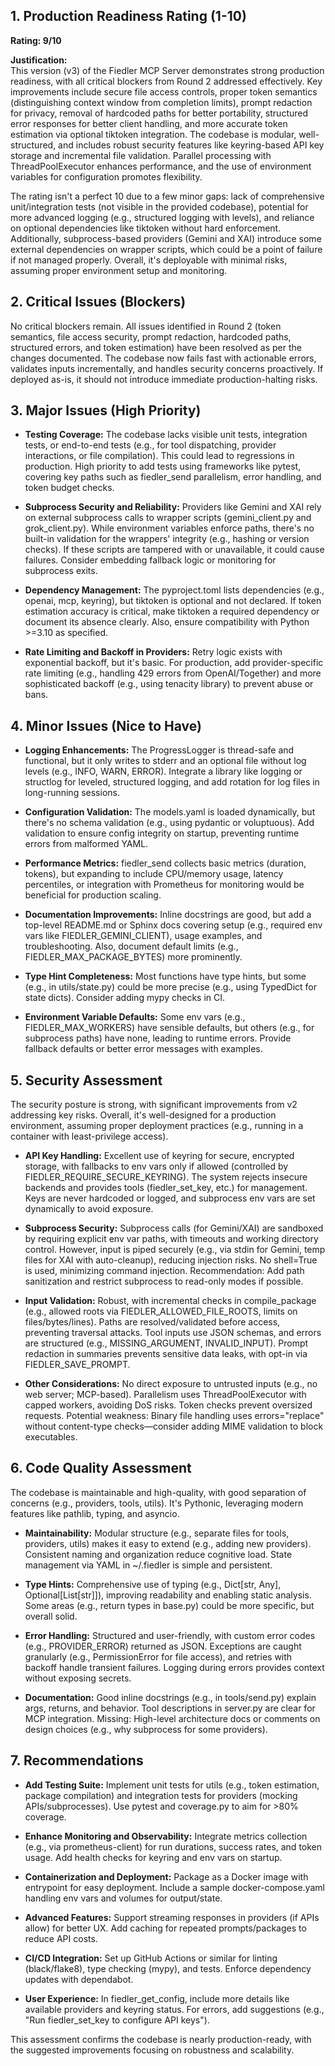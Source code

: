 ## 1. Production Readiness Rating (1-10)
**Rating: 9/10**

**Justification:**  
This version (v3) of the Fiedler MCP Server demonstrates strong production readiness, with all critical blockers from Round 2 addressed effectively. Key improvements include secure file access controls, proper token semantics (distinguishing context window from completion limits), prompt redaction for privacy, removal of hardcoded paths for better portability, structured error responses for better client handling, and more accurate token estimation via optional tiktoken integration. The codebase is modular, well-structured, and includes robust security features like keyring-based API key storage and incremental file validation. Parallel processing with ThreadPoolExecutor enhances performance, and the use of environment variables for configuration promotes flexibility.

The rating isn't a perfect 10 due to a few minor gaps: lack of comprehensive unit/integration tests (not visible in the provided codebase), potential for more advanced logging (e.g., structured logging with levels), and reliance on optional dependencies like tiktoken without hard enforcement. Additionally, subprocess-based providers (Gemini and XAI) introduce some external dependencies on wrapper scripts, which could be a point of failure if not managed properly. Overall, it's deployable with minimal risks, assuming proper environment setup and monitoring.

## 2. Critical Issues (Blockers)
No critical blockers remain. All issues identified in Round 2 (token semantics, file access security, prompt redaction, hardcoded paths, structured errors, and token estimation) have been resolved as per the changes documented. The codebase now fails fast with actionable errors, validates inputs incrementally, and handles security concerns proactively. If deployed as-is, it should not introduce immediate production-halting risks.

## 3. Major Issues (High Priority)
- **Testing Coverage:** The codebase lacks visible unit tests, integration tests, or end-to-end tests (e.g., for tool dispatching, provider interactions, or file compilation). This could lead to regressions in production. High priority to add tests using frameworks like pytest, covering key paths such as fiedler_send parallelism, error handling, and token budget checks.
  
- **Subprocess Security and Reliability:** Providers like Gemini and XAI rely on external subprocess calls to wrapper scripts (gemini_client.py and grok_client.py). While environment variables enforce paths, there's no built-in validation for the wrappers' integrity (e.g., hashing or version checks). If these scripts are tampered with or unavailable, it could cause failures. Consider embedding fallback logic or monitoring for subprocess exits.

- **Dependency Management:** The pyproject.toml lists dependencies (e.g., openai, mcp, keyring), but tiktoken is optional and not declared. If token estimation accuracy is critical, make tiktoken a required dependency or document its absence clearly. Also, ensure compatibility with Python >=3.10 as specified.

- **Rate Limiting and Backoff in Providers:** Retry logic exists with exponential backoff, but it's basic. For production, add provider-specific rate limiting (e.g., handling 429 errors from OpenAI/Together) and more sophisticated backoff (e.g., using tenacity library) to prevent abuse or bans.

## 4. Minor Issues (Nice to Have)
- **Logging Enhancements:** The ProgressLogger is thread-safe and functional, but it only writes to stderr and an optional file without log levels (e.g., INFO, WARN, ERROR). Integrate a library like logging or structlog for leveled, structured logging, and add rotation for log files in long-running sessions.

- **Configuration Validation:** The models.yaml is loaded dynamically, but there's no schema validation (e.g., using pydantic or voluptuous). Add validation to ensure config integrity on startup, preventing runtime errors from malformed YAML.

- **Performance Metrics:** fiedler_send collects basic metrics (duration, tokens), but expanding to include CPU/memory usage, latency percentiles, or integration with Prometheus for monitoring would be beneficial for production scaling.

- **Documentation Improvements:** Inline docstrings are good, but add a top-level README.md or Sphinx docs covering setup (e.g., required env vars like FIEDLER_GEMINI_CLIENT), usage examples, and troubleshooting. Also, document default limits (e.g., FIEDLER_MAX_PACKAGE_BYTES) more prominently.

- **Type Hint Completeness:** Most functions have type hints, but some (e.g., in utils/state.py) could be more precise (e.g., using TypedDict for state dicts). Consider adding mypy checks in CI.

- **Environment Variable Defaults:** Some env vars (e.g., FIEDLER_MAX_WORKERS) have sensible defaults, but others (e.g., for subprocess paths) have none, leading to runtime errors. Provide fallback defaults or better error messages with examples.

## 5. Security Assessment
The security posture is strong, with significant improvements from v2 addressing key risks. Overall, it's well-designed for a production environment, assuming proper deployment practices (e.g., running in a container with least-privilege access).

- **API Key Handling:** Excellent use of keyring for secure, encrypted storage, with fallbacks to env vars only if allowed (controlled by FIEDLER_REQUIRE_SECURE_KEYRING). The system rejects insecure backends and provides tools (fiedler_set_key, etc.) for management. Keys are never hardcoded or logged, and subprocess env vars are set dynamically to avoid exposure.

- **Subprocess Security:** Subprocess calls (for Gemini/XAI) are sandboxed by requiring explicit env var paths, with timeouts and working directory control. However, input is piped securely (e.g., via stdin for Gemini, temp files for XAI with auto-cleanup), reducing injection risks. No shell=True is used, minimizing command injection. Recommendation: Add path sanitization and restrict subprocess to read-only modes if possible.

- **Input Validation:** Robust, with incremental checks in compile_package (e.g., allowed roots via FIEDLER_ALLOWED_FILE_ROOTS, limits on files/bytes/lines). Paths are resolved/validated before access, preventing traversal attacks. Tool inputs use JSON schemas, and errors are structured (e.g., MISSING_ARGUMENT, INVALID_INPUT). Prompt redaction in summaries prevents sensitive data leaks, with opt-in via FIEDLER_SAVE_PROMPT.

- **Other Considerations:** No direct exposure to untrusted inputs (e.g., no web server; MCP-based). Parallelism uses ThreadPoolExecutor with capped workers, avoiding DoS risks. Token checks prevent oversized requests. Potential weakness: Binary file handling uses errors="replace" without content-type checks—consider adding MIME validation to block executables.

## 6. Code Quality Assessment
The codebase is maintainable and high-quality, with good separation of concerns (e.g., providers, tools, utils). It's Pythonic, leveraging modern features like pathlib, typing, and asyncio.

- **Maintainability:** Modular structure (e.g., separate files for tools, providers, utils) makes it easy to extend (e.g., adding new providers). Consistent naming and organization reduce cognitive load. State management via YAML in ~/.fiedler is simple and persistent.

- **Type Hints:** Comprehensive use of typing (e.g., Dict[str, Any], Optional[List[str]]), improving readability and enabling static analysis. Some areas (e.g., return types in base.py) could be more specific, but overall solid.

- **Error Handling:** Structured and user-friendly, with custom error codes (e.g., PROVIDER_ERROR) returned as JSON. Exceptions are caught granularly (e.g., PermissionError for file access), and retries with backoff handle transient failures. Logging during errors provides context without exposing secrets.

- **Documentation:** Good inline docstrings (e.g., in tools/send.py) explain args, returns, and behavior. Tool descriptions in server.py are clear for MCP integration. Missing: High-level architecture docs or comments on design choices (e.g., why subprocess for some providers).

## 7. Recommendations
- **Add Testing Suite:** Implement unit tests for utils (e.g., token estimation, package compilation) and integration tests for providers (mocking APIs/subprocesses). Use pytest and coverage.py to aim for >80% coverage.

- **Enhance Monitoring and Observability:** Integrate metrics collection (e.g., via prometheus-client) for run durations, success rates, and token usage. Add health checks for keyring and env vars on startup.

- **Containerization and Deployment:** Package as a Docker image with entrypoint for easy deployment. Include a sample docker-compose.yaml handling env vars and volumes for output/state.

- **Advanced Features:** Support streaming responses in providers (if APIs allow) for better UX. Add caching for repeated prompts/packages to reduce API costs.

- **CI/CD Integration:** Set up GitHub Actions or similar for linting (black/flake8), type checking (mypy), and tests. Enforce dependency updates with dependabot.

- **User Experience:** In fiedler_get_config, include more details like available providers and keyring status. For errors, add suggestions (e.g., "Run fiedler_set_key to configure API keys").

This assessment confirms the codebase is nearly production-ready, with the suggested improvements focusing on robustness and scalability.
